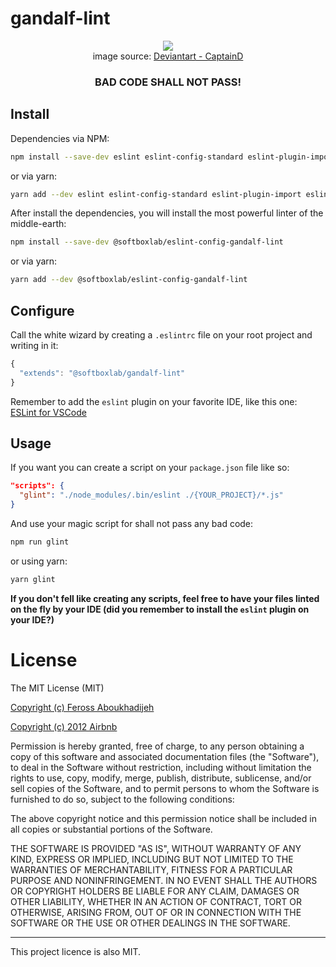 # gandalf-lint

<p align="center">
	<img src="https://img00.deviantart.net/51e6/i/2004/144/1/b/you_shall_not_pass.jpg"/><br/>
	image source: <a href="https://www.deviantart.com/captaind/art/you-shall-not-pass-7505473">Deviantart - CaptainD</a>
</p>


<h3 align="center" style="font-weight: bold;">
  <b>BAD CODE SHALL NOT PASS!</b>
</h3>

## Install
Dependencies via NPM:
```bash
npm install --save-dev eslint eslint-config-standard eslint-plugin-import eslint-plugin-jest eslint-plugin-node eslint-plugin-promise eslint-plugin-react eslint-plugin-sort-imports-es6-autofix eslint-plugin-standard eslint-plugin-vue
```

or via yarn:
```bash
yarn add --dev eslint eslint-config-standard eslint-plugin-import eslint-plugin-jest eslint-plugin-node eslint-plugin-promise eslint-plugin-react eslint-plugin-sort-imports-es6-autofix eslint-plugin-standard eslint-plugin-vue
```

After install the dependencies, you will install the most powerful linter of the middle-earth:
```bash
npm install --save-dev @softboxlab/eslint-config-gandalf-lint
```

or via yarn:
```bash
yarn add --dev @softboxlab/eslint-config-gandalf-lint
```

## Configure
Call the white wizard by creating a `.eslintrc` file on your root project and writing in it:
```javascript
{
  "extends": "@softboxlab/gandalf-lint"
}
```

Remember to add the `eslint` plugin on your favorite IDE, like this one: [ESLint for VSCode](https://marketplace.visualstudio.com/items?itemName=dbaeumer.vscode-eslint)

## Usage
If you want you can create a script on your `package.json` file like so:
```json
"scripts": {
  "glint": "./node_modules/.bin/eslint ./{YOUR_PROJECT}/*.js"
}
```

And use your magic script for shall not pass any bad code:
```bash
npm run glint
```

or using yarn:

```bash
yarn glint
```

**If you don't fell like creating any scripts, feel free to have your files linted on the fly by your IDE (did you remember to install the `eslint` plugin on your IDE?)**



# License

The MIT License (MIT)

[Copyright (c) Feross Aboukhadijeh](https://github.com/standard/eslint-config-standard)

[Copyright (c) 2012 Airbnb](https://github.com/airbnb/javascript)

Permission is hereby granted, free of charge, to any person obtaining a copy of
this software and associated documentation files (the "Software"), to deal in
the Software without restriction, including without limitation the rights to
use, copy, modify, merge, publish, distribute, sublicense, and/or sell copies of
the Software, and to permit persons to whom the Software is furnished to do so,
subject to the following conditions:

The above copyright notice and this permission notice shall be included in all
copies or substantial portions of the Software.

THE SOFTWARE IS PROVIDED "AS IS", WITHOUT WARRANTY OF ANY KIND, EXPRESS OR
IMPLIED, INCLUDING BUT NOT LIMITED TO THE WARRANTIES OF MERCHANTABILITY, FITNESS
FOR A PARTICULAR PURPOSE AND NONINFRINGEMENT. IN NO EVENT SHALL THE AUTHORS OR
COPYRIGHT HOLDERS BE LIABLE FOR ANY CLAIM, DAMAGES OR OTHER LIABILITY, WHETHER
IN AN ACTION OF CONTRACT, TORT OR OTHERWISE, ARISING FROM, OUT OF OR IN
CONNECTION WITH THE SOFTWARE OR THE USE OR OTHER DEALINGS IN THE SOFTWARE.

---

This project licence is also MIT.
